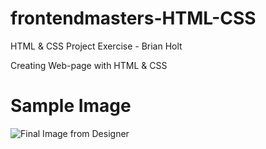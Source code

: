 # frontendmasters-HTML-CSS
HTML &amp; CSS Project Exercise - Brian Holt

Creating Web-page with HTML & CSS

# **Sample Image**

![Final Image from Designer](https://user-images.githubusercontent.com/48628715/120748289-277def00-c4c8-11eb-8578-44f6cb0e762e.png)
